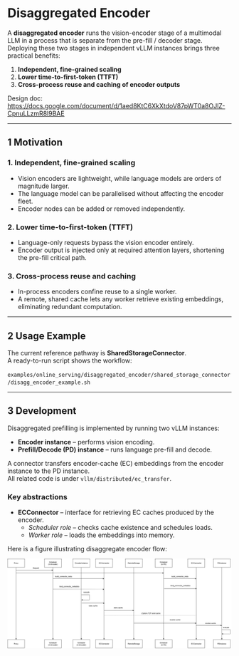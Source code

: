 # Disaggregated Encoder

A **disaggregated encoder** runs the vision-encoder stage of a multimodal LLM in a process that is separate from the pre-fill / decoder stage. Deploying these two stages in independent vLLM instances brings three practical benefits:

1. **Independent, fine-grained scaling**  
2. **Lower time-to-first-token (TTFT)**  
3. **Cross-process reuse and caching of encoder outputs**

Design doc: <https://docs.google.com/document/d/1aed8KtC6XkXtdoV87pWT0a8OJlZ-CpnuLLzmR8l9BAE>

---

## 1  Motivation

### 1. Independent, fine-grained scaling
* Vision encoders are lightweight, while language models are orders of magnitude larger.  
* The language model can be parallelised without affecting the encoder fleet.  
* Encoder nodes can be added or removed independently.

### 2. Lower time-to-first-token (TTFT)
* Language-only requests bypass the vision encoder entirely.  
* Encoder output is injected only at required attention layers, shortening the pre-fill critical path.

### 3. Cross-process reuse and caching
* In-process encoders confine reuse to a single worker.  
* A remote, shared cache lets any worker retrieve existing embeddings, eliminating redundant computation.

---

## 2  Usage Example

The current reference pathway is **SharedStorageConnector**.  
A ready-to-run script shows the workflow:

`examples/online_serving/disaggregated_encoder/shared_storage_connector/disagg_encoder_example.sh`

---

## 3  Development

Disaggregated prefilling is implemented by running two vLLM instances:

* **Encoder instance** – performs vision encoding.  
* **Prefill/Decode (PD) instance** – runs language pre-fill and decode.

A connector transfers encoder-cache (EC) embeddings from the encoder instance to the PD instance.  
All related code is under `vllm/distributed/ec_transfer`.

### Key abstractions

* **ECConnector** – interface for retrieving EC caches produced by the encoder.  
  * *Scheduler role* – checks cache existence and schedules loads.  
  * *Worker role* – loads the embeddings into memory.

Here is a figure illustrating disaggregate encoder flow:

![Disaggregated Encoder Flow](../assets/features/disagg_encoder/disagg_encoder_flow.png)

